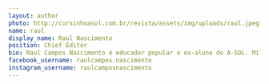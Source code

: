 ```yaml
---
layout: author
photo: http://cursinhoasol.com.br/revista/assets/img/uploads/raul.jpeg
name: raul
display_name: Raul Nascimento
position: Chief Editor
bio: Raul Campos Nascimento é educador popular e ex-aluno do A-SOL. Milita no município de Guarulhos em diversas frentes de atuação popular.
facebook_username: raulcampos.nascimento
instagram_username: raulcamposnascimento
---
```


